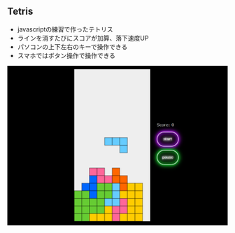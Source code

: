 ## Tetris
-   javascriptの練習で作ったテトリス
-   ラインを消すたびにスコアが加算、落下速度UP
-   パソコンの上下左右のキーで操作できる
-   スマホではボタン操作で操作できる

<img src="https://github.com/risu043/tetoris/blob/main/assets/tetoris.png" alt="テトリスのイメージ">

